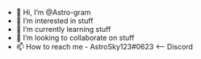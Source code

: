 - 👋 Hi, I’m @Astro-gram
- 👀 I’m interested in stuff
- 🌱 I’m currently learning stuff
- 💞️ I’m looking to collaborate on stuff
- 📫 How to reach me - AstroSky123#0623 <-- Discord

<!---
Astro-gram/Astro-gram is a ✨ special ✨ repository because its `README.md` (this file) appears on your GitHub profile.
You can click the Preview link to take a look at your changes.
--->
